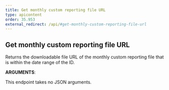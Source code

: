 ```yaml
---
title: Get monthly custom reporting file URL
type: apicontent
order: 35.953
external_redirect: /api/#get-monthly-custom-reporting-file-url
---
```


## Get monthly custom reporting file URL

Returns the downloadable file URL of the monthly custom reporting file that is within the date range of the ID. 

**ARGUMENTS**:

This endpoint takes no JSON arguments.